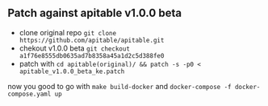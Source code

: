 ## Patch against apitable v1.0.0 beta

- clone original repo `git clone https://github.com/apitable/apitable.git`
- chekout v1.0.0 beta `git checkout a1f76e8555db0635ad7b8358a45a1d2c5d388fe0`
- patch with `cd apitable(original)/ && patch -s -p0 < apitable_v1.0.0_beta_ke.patch`

now you good to go with `make build-docker` and `docker-compose -f docker-compose.yaml up`